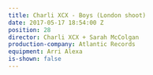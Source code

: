```yaml
---
title: Charli XCX - Boys (London shoot)
date: 2017-05-17 18:54:00 Z
position: 28
director: Charli XCX + Sarah McColgan
production-company: Atlantic Records
equipment: Arri Alexa
is-shown: false
---
```


